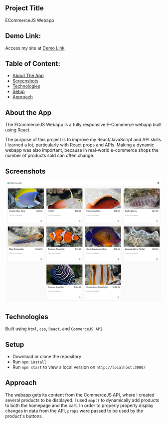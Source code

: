 ## Project Title

ECommerceJS Webapp

## Demo Link:

Access my site at [Demo Link](https://neptunerjo.github.io/e-commerce/)

## Table of Content: 

- [About The App](#about-the-app)
- [Screenshots](#screenshots)
- [Technologies](#technologies)
- [Setup](#setup)
- [Approach](#approach)

## About the App

The ECommerceJS Webapp is a fully responsive E-Commerce webapp built using React. 

The purpose of this project is to improve my React/JavaScript and API skills. I learned a lot, particularly with React props and APIs.
Making a dynamic webapp was also important, because in real-world e-commerce shops the number of products sold can often change. 


## Screenshots

![Desktop Home Page](src/assets/screenshot.png)


## Technologies

Built using `html`, `css`, `React`, and `CommerceJS API`.


## Setup

- Download or clone the repository
- Run `npm install`
- Run `npm start` to view a local version on `http://localhost:3000/`


## Approach

The webapp gets its content from the CommerceJS API, where I created several products to be displayed.
I used `map()` to dynamically add products to both the homepage and the cart.
In order to properly properly display changes in data from the API, `props` were passed to be used by the product's buttons.